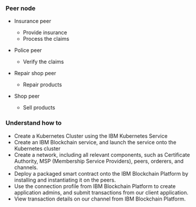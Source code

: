 ### Peer node

- Insurance peer
   - Provide insurance 
   - Process the claims

- Police peer
   - Verify the claims
- Repair shop peer
   - Repair products
- Shop peer
   - Sell products

### Understand how to

- Create a Kubernetes Cluster using the IBM Kubernetes Service
- Create an IBM Blockchain service, and launch the service onto the Kubernetes cluster
- Create a network, including all relevant components, such as Certificate Authority, MSP (Membership Service Providers), peers, orderers, and channels.
- Deploy a packaged smart contract onto the IBM Blockchain Platform by installing and instantiating it on the peers.
- Use the connection profile from IBM Blockchain Platform to create application admins, and submit transactions from our client application.
- View transaction details on our channel from IBM Blockchain Platform.

